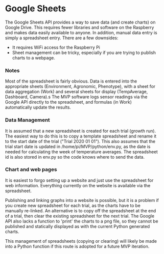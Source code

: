 # Google Sheets
The Google Sheets API provides a way to save data (and create charts) on Google Drive.  This requires fewer libraries and software on the Raspberry and makes data easily available to anyone.  In addition, manual data entry is simply a spreadsheet entry.
There are a few downsides:
* It requires WiFi access for the Raspberry Pi
* Sheet management can be tricky, especially if you are trying to publish charts to a webpage.

### Notes
Most of the spreadsheet is fairly obvious.  Data is entered into the appropriate sheets (Environment, Agronomic, Phenotype), with a sheet for data aggregation (Work) and several sheets for display (TempAverage, Dashboard, Camera).s  The MVP software logs sensor readings via the Google API directly to the spreadsheet, and formulas (in Work) automatically update the results.

### Data Management
It is assumed that a new spreadsheet is created for each trial (growth run).  The easiest way to do this is to copy a template spreadsheet and rename it to the start date of the trial ("Trial 2020 01 01").  This also assumes that the trial start date is updated in /home/pi/MVP/python/env.py, as the date is needed for calculating the week of temperature averages.  The spreadsheet id is also stored in env.py so the code knows where to send the data.

### Chart and web pages
It is easiest to forgo setting up a website and just use the spreadsheet for web information.  Everything currently on the website is available via the spreadsheet. 

Publishing and linking graphs into a website is possible, but it is a problem if you create new spreadsheet for each trial, as the charts have to be manually re-linked.  An alternative is to copy off the spreadsheet at the end of a trial, then clear the existing spreadsheet for the next trial.  The Google API also lacks a function to 'print' the charts to a png file, so they cannot be published and statically displayed as with the current Python generated charts.

This management of spreadsheets (copying or clearing) will likely be made into a Python function if this route is adopted for a future MVP iteration.